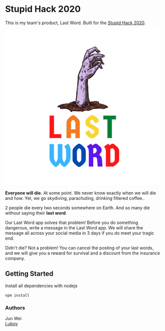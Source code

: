 # Stupid Hack 2020

This is my team's product, Last Word. Built for the [Stupid Hack 2020](https://app.hackjunction.com/events/stupidhack2020).

![](img/lastword.png)

**Everyone will die.** At some point.
We never know exactly when we will die and how. 
Yet, we go skydiving, parachuting, drinking filtered coffee..

2 people die every two seconds somewhere on Earth.
And so many die without saying their **last word**. 

Our Last Word app solves that problem! 
Before you do something dangerous, write a message in the Last Word app.
We will share the message all across your social media in 3 days if you do meet your tragic end.

Didn't die? Not a problem! 
You can cancel the posting of your last words, and we will give you a reward for survival and a discount from the insurance company.

## Getting Started

Install all dependencies with nodejs
```
npm install
```

### Authors

Jun Wei  <br />
[Lubov](https://github.com/Trubkazub/last-word)
